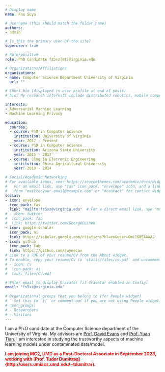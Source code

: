 ```yaml
---
# Display name
name: Fnu Suya

# Username (this should match the folder name)
authors:
- admin

# Is this the primary user of the site?
superuser: true

# Role/position
role: PhD Candidate fs5xz[at]virginia.edu

# Organizations/Affiliations
organizations:
- name: Computer Science Department University of Virginia
  url: ""

# Short bio (displayed in user profile at end of posts)
# bio: My research interests include distributed robotics, mobile computing and programmable matter.

interests:
- Adversarial Machine Learning
- Machine Learning Privacy

education:
  courses:
  - course: PhD in Computer Science
    institution: University of Virginia
    year: 2017 - Present
  - course: PhD in Computer Science
    institution: Arizona State University
    year: 2015 - 2017
  - course: BEng in Eletronic Engineering
    institution: China Agricultural University
    year: 2010 - 2014

# Social/Academic Networking
# For available icons, see: https://sourcethemes.com/academic/docs/widgets/#icons
#   For an email link, use "fas" icon pack, "envelope" icon, and a link in the
#   form "mailto:your-email@example.com" or "#contact" for contact widget.
social:
- icon: envelope
  icon_pack: fas
  link: "mailto:fs5xz@virginia.edu"  # For a direct email link, use "mailto:test@example.org".
# - icon: twitter
#  icon_pack: fab
#  link: https://twitter.com/GeorgeCushen
- icon: google-scholar
  icon_pack: ai
  link: https://scholar.google.com/citations?hl=en&user=OmLIG8EAAAAJ
- icon: github
  icon_pack: fab
  link: https://github.com/suyeecav
# Link to a PDF of your resume/CV from the About widget.
# To enable, copy your resume/CV to `static/files/cv.pdf` and uncomment the lines below.  
# - icon: cv
#  icon_pack: ai
#  link: files/CV.pdf

# Enter email to display Gravatar (if Gravatar enabled in Config)
email: "fs5xz@virginia.edu"
  
# Organizational groups that you belong to (for People widget)
#   Set this to `[]` or comment out if you are not using People widget.  
# user_groups:
# - Researchers
# - Visitors
---
```


I am a Ph.D candidate at the Computer Science department of the University of Virginia.
My advisors are [Prof. David Evans](http://www.cs.virginia.edu/~evans/) and [Prof. Yuan Tian](https://www.ytian.info). I am interested in studying the trustworthy aspects of machine learning models under contaminated data/model. 

<span style="color:red">
<strong>I am joining MC2, UMD as a Post-Doctoral Associate in September 2023, working with [Prof. Tudor Dumitraș](http://users.umiacs.umd.edu/~tdumitra/).<strong>
</span>

